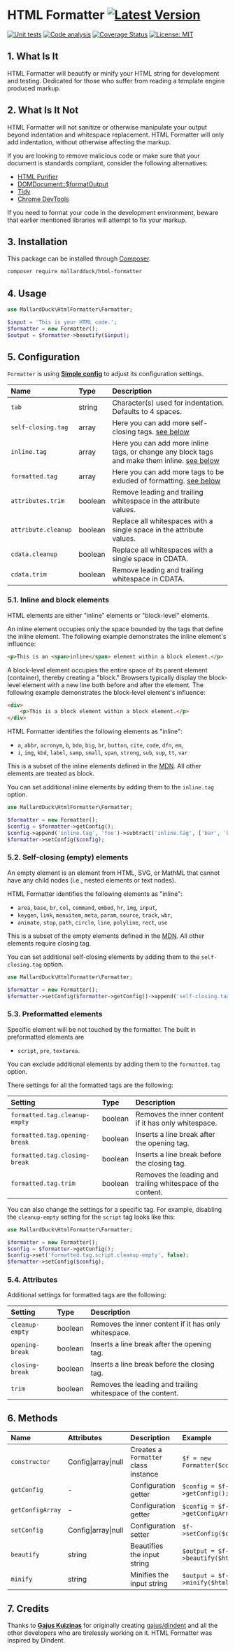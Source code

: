 # HTML Formatter [![Latest Version](https://img.shields.io/github/release/mallardduck/html-formatter?sort=semver&label=version)](https://raw.githubusercontent.com/mallardduck/html-formatter/master/CHANGELOG.md)

[![Unit tests](https://github.com/mallardduck/html-formatter/actions/workflows/test.yml/badge.svg?branch=main)](https://github.com/mallardduck/html-formatter/actions/workflows/test.yml)
[![Code analysis](https://github.com/mallardduck/html-formatter/actions/workflows/analysis.yml/badge.svg)](https://github.com/mallardduck/html-formatter/actions/workflows/analysis.yml)
[![Coverage Status](https://coveralls.io/repos/github/mallardduck/html-formatter/badge.svg?branch=main)](https://coveralls.io/github/mallardduck/html-formatter?branch=master)
[![License: MIT](https://img.shields.io/badge/License-MIT-blue)](https://opensource.org/licenses/MIT)

## 1. What Is It

HTML Formatter will beautify or minify your HTML string for development and testing. Dedicated for those who suffer from reading a template engine produced markup.

## 2. What Is It Not

HTML Formatter will not sanitize or otherwise manipulate your output beyond indentation and whitespace replacement. HTML Formatter will only add indentation, without otherwise affecting the markup.

If you are looking to remove malicious code or make sure that your document is standards compliant, consider the following alternatives:

-   [HTML Purifier](https://github.com/Exercise/HTMLPurifierBundle)
-   [DOMDocument::$formatOutput](http://www.php.net/manual/en/class.domdocument.php)
-   [Tidy](http://www.php.net/manual/en/book.tidy.php)
-   [Chrome DevTools](https://developers.google.com/chrome-developer-tools/)

If you need to format your code in the development environment, beware that earlier mentioned libraries will attempt to fix your markup.

## 3. Installation

This package can be installed through [Composer](https://getcomposer.org/).

```bash
composer require mallardduck/html-formatter
```

## 4. Usage

```php
use MallardDuck\HtmlFormatter\Formatter;

$input = 'This is your HTML code.';
$formatter = new Formatter();
$output = $formatter->beautify($input);
```

## 5. Configuration

`Formatter` is using **[Simple config](https://github.com/navindex/simple-config)** to adjust its configuration settings.

| Name                | Type    | Description                                                                                         |
| :------------------ | :------ | :-------------------------------------------------------------------------------------------------- |
| `tab`               | string  | Character(s) used for indentation. Defaults to 4 spaces.                                            |
| `self-closing.tag`  | array   | Here you can add more self-closing tags. [see below](#5-1)                                          |
| `inline.tag`        | array   | Here you can add more inline tags, or change any block tags and make them inline. [see below](#5-2) |
| `formatted.tag`     | array   | Here you can add more tags to be exluded of formatting. [see below](#5-3)                           |
| `attributes.trim`   | boolean | Remove leading and trailing whitespace in the attribute values.                                     |
| `attribute.cleanup` | boolean | Replace all whitespaces with a single space in the attribute values.                                |
| `cdata.cleanup`     | boolean | Replace all whitespaces with a single space in CDATA.                                               |
| `cdata.trim`        | boolean | Remove leading and trailing whitespace in CDATA.                                                    |

<a name='5-1'></a>

### 5.1. Inline and block elements

HTML elements are either "inline" elements or "block-level" elements.

An inline element occupies only the space bounded by the tags that define the inline element. The following example demonstrates the inline element's influence:

```html
<p>This is an <span>inline</span> element within a block element.</p>
```

A block-level element occupies the entire space of its parent element (container), thereby creating a "block." Browsers typically display the block-level element with a new line both before and after the element. The following example demonstrates the block-level element's influence:

```html
<div>
    <p>This is a block element within a block element.</p>
</div>
```

HTML Formatter identifies the following elements as "inline":

-   `a`, `abbr`, `acronym`, `b`, `bdo`, `big`, `br`, `button`, `cite`, `code`, `dfn`, `em`,
-   `i`, `img`, `kbd`, `label`, `samp`, `small`, `span`, `strong`, `sub`, `sup`, `tt`, `var`

This is a subset of the inline elements defined in the [MDN](https://developer.mozilla.org/en-US/docs/Web/HTML/Inline_elements).
All other elements are treated as block.

You can set additional inline elements by adding them to the `inline.tag` option.

```php
use MallardDuck\HtmlFormatter\Formatter;

$formatter = new Formatter();
$config = $formatter->getConfig();
$config->append('inline.tag', 'foo')->subtract('inline.tag', ['bar', 'baz']);
$formatter->setConfig($config);
```

<a name='5-2'></a>

### 5.2. Self-closing (empty) elements

An empty element is an element from HTML, SVG, or MathML that cannot have any child nodes (i.e., nested elements or text nodes).

HTML Formatter identifies the following elements as "inline":

-   `area`, `base`, `br`, `col`, `command`, `embed`, `hr`, `img`, `input`,
-   `keygen`, `link`, `menuitem`, `meta`, `param`, `source`, `track`, `wbr`,
-   `animate`, `stop`, `path`, `circle`, `line`, `polyline`, `rect`, `use`

This is a subset of the empty elements defined in the [MDN](https://developer.mozilla.org/en-US/docs/Glossary/empty_element).
All other elements require closing tag.

You can set additional self-closing elements by adding them to the `self-closing.tag` option.

```php
use MallardDuck\HtmlFormatter\Formatter;

$formatter = new Formatter();
$formatter->setConfig($formatter->getConfig()->append('self-closing.tag', ['foo', 'bar']));
```

<a name='5-3'></a>

### 5.3. Preformatted elements</a>

Specific element will be not touched by the formatter. The built in preformatted elements are

-   `script`, `pre`, `textarea`.

You can exclude additional elements by adding them to the `formatted.tag` option.

There settings for all the formatted tags are the following:

| Setting                       | Type    | Description                                                 |
| :---------------------------- | :------ | :---------------------------------------------------------- |
| `formatted.tag.cleanup-empty` | boolean | Removes the inner content if it has only whitespace.        |
| `formatted.tag.opening-break` | boolean | Inserts a line break after the opening tag.                 |
| `formatted.tag.closing-break` | boolean | Inserts a line break before the closing tag.                |
| `formatted.tag.trim`          | boolean | Removes the leading and trailing whitespace of the content. |

You can also change the settings for a specific tag. For example, disabling the `cleanup-empty` setting for the `script` tag looks like this:

```php
use MallardDuck\HtmlFormatter\Formatter;

$formatter = new Formatter();
$config = $formatter->getConfig();
$config->set('formatted.tag.script.cleanup-empty', false);
$formatter->setConfig($config);
```

### 5.4. Attributes

Additional settings for formatted tags are the following:

| Setting         | Type    | Description                                                 |
| :-------------- | :------ | :---------------------------------------------------------- |
| `cleanup-empty` | boolean | Removes the inner content if it has only whitespace.        |
| `opening-break` | boolean | Inserts a line break after the opening tag.                 |
| `closing-break` | boolean | Inserts a line break before the closing tag.                |
| `trim`          | boolean | Removes the leading and trailing whitespace of the content. |

## 6. Methods

| Name             | Attributes          | Description                          | Example                           |
| :--------------- | :------------------ | :----------------------------------- | :-------------------------------- |
| `constructor`    | Config\|array\|null | Creates a `Formatter` class instance | `$f = new Formatter($config);`    |
| `getConfig`      | -                   | Configuration getter                 | `$config = $f->getConfig();`      |
| `getConfigArray` | -                   | Configuration getter                 | `$config = $f->getConfigArray();` |
| `setConfig`      | Config\|array\|null | Configuration setter                 | `$f->setConfig($config);`         |
| `beautify`       | string              | Beautifies the input string          | `$output = $f->beautify($html);`  |
| `minify`         | string              | Minifies the input string            | `$output = $f->minify($html);`    |

<!-- CLI is currently not available -->

## 7. Credits

Thanks to **[Gajus Kuizinas](https://github.com/gajus)** for originally creating [gajus/dindent](https://github.com/gajus/dindent) and all the other developers who are tirelessly working on it. HTML Formatter was inspired by Dindent.

